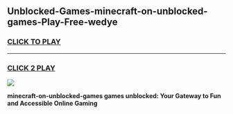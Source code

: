 
## Unblocked-Games-minecraft-on-unblocked-games-Play-Free-wedye
<h3>
<a href="https://premium76.site?title=minecraft-on-unblocked-games&ref=23A">CLICK TO PLAY</a></h3>
<hr>

<h3>
<a href="https://premium76.site?title=minecraft-on-unblocked-games&ref=23A">CLICK 2 PLAY</a>
  
</h3>

<a href="https://premium76.site?title=minecraft-on-unblocked-games&ref=23A"><img src="https://clearcache.store/games.png"></a>


**minecraft-on-unblocked-games games unblocked: Your Gateway to Fun and Accessible Online Gaming**
